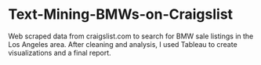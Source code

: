 # Text-Mining-BMWs-on-Craigslist
Web scraped data from craigslist.com to search for BMW sale listings in the Los Angeles area. After cleaning and analysis, I used Tableau to create visualizations and a final report.

